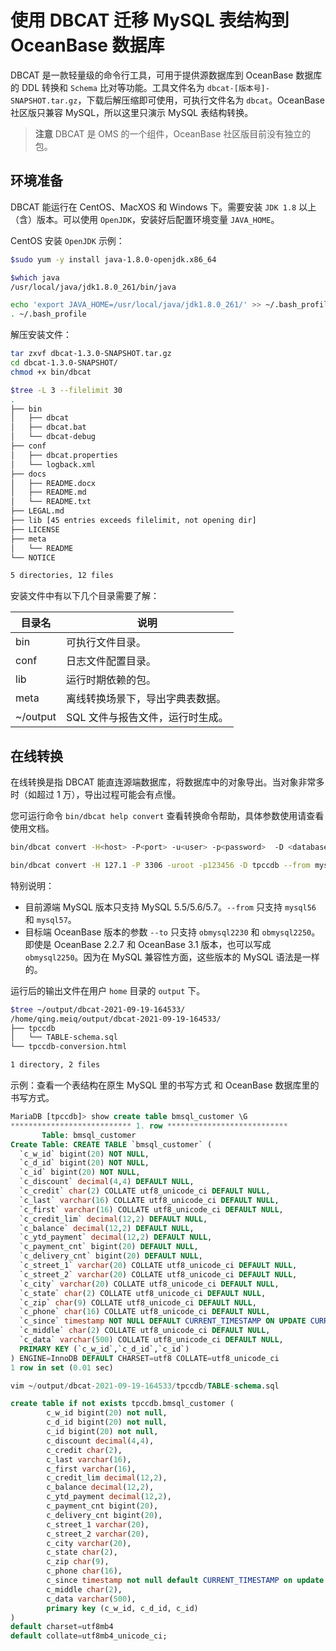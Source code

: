 # 使用 DBCAT 迁移 MySQL 表结构到 OceanBase 数据库

DBCAT 是一款轻量级的命令行工具，可用于提供源数据库到 OceanBase 数据库的 DDL 转换和 `Schema` 比对等功能。工具文件名为 `dbcat-[版本号]-SNAPSHOT.tar.gz`，下载后解压缩即可使用，可执行文件名为 `dbcat`。OceanBase 社区版只兼容 MySQL，所以这里只演示 MySQL 表结构转换。

> **注意**
DBCAT 是 OMS 的一个组件，OceanBase 社区版目前没有独立的包。

## 环境准备

DBCAT 能运行在 CentOS、MacXOS 和 Windows 下。需要安装 `JDK 1.8` 以上（含）版本。可以使用 `OpenJDK`，安装好后配置环境变量 `JAVA_HOME`。

CentOS 安装 `OpenJDK` 示例：

```bash
$sudo yum -y install java-1.8.0-openjdk.x86_64

$which java
/usr/local/java/jdk1.8.0_261/bin/java

echo 'export JAVA_HOME=/usr/local/java/jdk1.8.0_261/' >> ~/.bash_profile
. ~/.bash_profile
```

解压安装文件：

```bash
tar zxvf dbcat-1.3.0-SNAPSHOT.tar.gz
cd dbcat-1.3.0-SNAPSHOT/
chmod +x bin/dbcat

$tree -L 3 --filelimit 30
.
├── bin
│   ├── dbcat
│   ├── dbcat.bat
│   └── dbcat-debug
├── conf
│   ├── dbcat.properties
│   └── logback.xml
├── docs
│   ├── README.docx
│   ├── README.md
│   └── README.txt
├── LEGAL.md
├── lib [45 entries exceeds filelimit, not opening dir]
├── LICENSE
├── meta
│   └── README
└── NOTICE

5 directories, 12 files
```

安装文件中有以下几个目录需要了解：

| 目录名 | 说明 |
| --- | --- |
| bin | 可执行文件目录。 |
| conf | 日志文件配置目录。 |
| lib | 运行时期依赖的包。 |
| meta | 离线转换场景下，导出字典表数据。 |
| ~/output | SQL 文件与报告文件，运行时生成。 |

## 在线转换

在线转换是指 DBCAT 能直连源端数据库，将数据库中的对象导出。当对象非常多时（如超过 1 万），导出过程可能会有点慢。

您可运行命令 `bin/dbcat help convert` 查看转换命令帮助，具体参数使用请查看使用文档。

```bash
bin/dbcat convert -H<host> -P<port> -u<user> -p<password>  -D <database> --from <from> --to <to> --all

bin/dbcat convert -H 127.1 -P 3306 -uroot -p123456 -D tpccdb --from mysql56 --to obmysql2230 --all
```

特别说明：

- 目前源端 MySQL 版本只支持 MySQL 5.5/5.6/5.7。`--from` 只支持 `mysql56` 和 `mysql57`。
- 目标端 OceanBase 版本的参数 `--to` 只支持 `obmysql2230` 和 `obmysql2250`。即使是 OceanBase 2.2.7 和 OceanBase 3.1 版本，也可以写成 `obmysql2250`。因为在 MySQL 兼容性方面，这些版本的 MySQL 语法是一样的。

运行后的输出文件在用户 `home` 目录的 `output` 下。

```bash
$tree ~/output/dbcat-2021-09-19-164533/
/home/qing.meiq/output/dbcat-2021-09-19-164533/
├── tpccdb
│   └── TABLE-schema.sql
└── tpccdb-conversion.html

1 directory, 2 files
```

示例：查看一个表结构在原生 MySQL 里的书写方式 和 OceanBase 数据库里的书写方式。

```sql
MariaDB [tpccdb]> show create table bmsql_customer \G
*************************** 1. row ***************************
       Table: bmsql_customer
Create Table: CREATE TABLE `bmsql_customer` (
  `c_w_id` bigint(20) NOT NULL,
  `c_d_id` bigint(20) NOT NULL,
  `c_id` bigint(20) NOT NULL,
  `c_discount` decimal(4,4) DEFAULT NULL,
  `c_credit` char(2) COLLATE utf8_unicode_ci DEFAULT NULL,
  `c_last` varchar(16) COLLATE utf8_unicode_ci DEFAULT NULL,
  `c_first` varchar(16) COLLATE utf8_unicode_ci DEFAULT NULL,
  `c_credit_lim` decimal(12,2) DEFAULT NULL,
  `c_balance` decimal(12,2) DEFAULT NULL,
  `c_ytd_payment` decimal(12,2) DEFAULT NULL,
  `c_payment_cnt` bigint(20) DEFAULT NULL,
  `c_delivery_cnt` bigint(20) DEFAULT NULL,
  `c_street_1` varchar(20) COLLATE utf8_unicode_ci DEFAULT NULL,
  `c_street_2` varchar(20) COLLATE utf8_unicode_ci DEFAULT NULL,
  `c_city` varchar(20) COLLATE utf8_unicode_ci DEFAULT NULL,
  `c_state` char(2) COLLATE utf8_unicode_ci DEFAULT NULL,
  `c_zip` char(9) COLLATE utf8_unicode_ci DEFAULT NULL,
  `c_phone` char(16) COLLATE utf8_unicode_ci DEFAULT NULL,
  `c_since` timestamp NOT NULL DEFAULT CURRENT_TIMESTAMP ON UPDATE CURRENT_TIMESTAMP,
  `c_middle` char(2) COLLATE utf8_unicode_ci DEFAULT NULL,
  `c_data` varchar(500) COLLATE utf8_unicode_ci DEFAULT NULL,
  PRIMARY KEY (`c_w_id`,`c_d_id`,`c_id`)
) ENGINE=InnoDB DEFAULT CHARSET=utf8 COLLATE=utf8_unicode_ci
1 row in set (0.01 sec)

vim ~/output/dbcat-2021-09-19-164533/tpccdb/TABLE-schema.sql

create table if not exists tpccdb.bmsql_customer (
        c_w_id bigint(20) not null,
        c_d_id bigint(20) not null,
        c_id bigint(20) not null,
        c_discount decimal(4,4),
        c_credit char(2),
        c_last varchar(16),
        c_first varchar(16),
        c_credit_lim decimal(12,2),
        c_balance decimal(12,2),
        c_ytd_payment decimal(12,2),
        c_payment_cnt bigint(20),
        c_delivery_cnt bigint(20),
        c_street_1 varchar(20),
        c_street_2 varchar(20),
        c_city varchar(20),
        c_state char(2),
        c_zip char(9),
        c_phone char(16),
        c_since timestamp not null default CURRENT_TIMESTAMP on update CURRENT_TIMESTAMP,
        c_middle char(2),
        c_data varchar(500),
        primary key (c_w_id, c_d_id, c_id)
)
default charset=utf8mb4
default collate=utf8mb4_unicode_ci;
```
